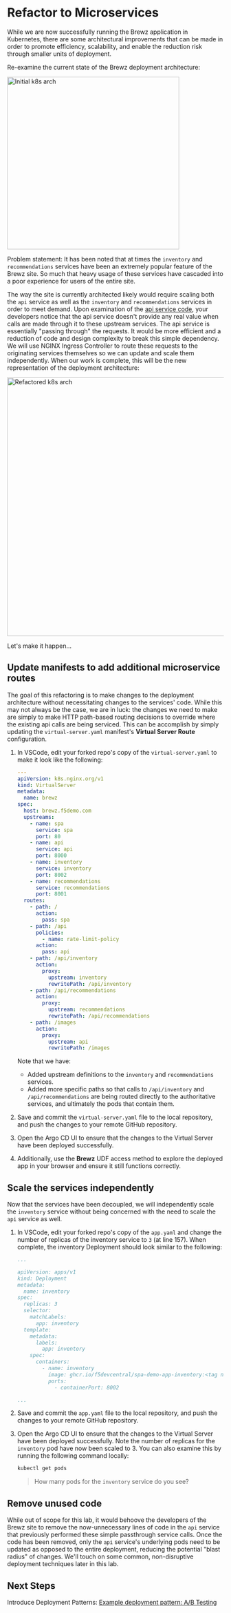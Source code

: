 # Refactor to Microservices

While we are now successfully running the Brewz application in Kubernetes, there are some architectural improvements that can be made in order to promote efficiency, scalability, and enable the reduction risk through smaller units of deployment.

Re-examine the current state of the Brewz deployment architecture:

<img src="../assets/brewz-k8s-initial.svg" alt="Initial k8s arch" width="400"/>

Problem statement: It has been noted that at times the `inventory` and `recommendations` services have been an extremely popular feature of the Brewz site. So much that heavy usage of these services have cascaded into a poor experience for users of the entire site.

The way the site is currently architected likely would require scaling both the `api` service as well as the `inventory` and `recommendations` services in order to meet demand. Upon examination of the [api service code](https://github.com/f5devcentral/spa-demo-app/blob/19fd503004a8e3ab5a01eb7eddcac56da165f1c8/api/src/server.js#L121), your developers notice that the api service doesn't provide any real value when calls are made through it to these upstream services. The api service is essentially "passing through" the requests. It would be more efficient and a reduction of code and design complexity to break this simple dependency. We will use NGINX Ingress Controller to route these requests to the originating services themselves so we can update and scale them independently. When our work is complete, this will be the new representation of the deployment architecture:

<img src="../assets/brewz-k8s-refactor.svg" alt="Refactored k8s arch" width="600"/>

Let's make it happen...

## Update manifests to add additional microservice routes

The goal of this refactoring is to make changes to the deployment architecture without necessitating changes to the services' code. While this may not always be the case, we are in luck: the changes we need to make are simply to make HTTP path-based routing decisions to override where the existing api calls are being serviced. This can be accomplish by simply updating the `virtual-server.yaml` manifest's **Virtual Server Route** configuration.

1. In VSCode, edit your forked repo's copy of the `virtual-server.yaml` to make it look like the following:

    ```yaml
    ---
    apiVersion: k8s.nginx.org/v1
    kind: VirtualServer
    metadata:
      name: brewz
    spec:
      host: brewz.f5demo.com
      upstreams:
        - name: spa
          service: spa
          port: 80
        - name: api
          service: api
          port: 8000
        - name: inventory
          service: inventory
          port: 8002
        - name: recommendations
          service: recommendations
          port: 8001
      routes:
        - path: /
          action:
            pass: spa
        - path: /api
          policies:
            - name: rate-limit-policy
          action:
            pass: api
        - path: /api/inventory
          action:
            proxy:
              upstream: inventory
              rewritePath: /api/inventory
        - path: /api/recommendations
          action:
            proxy:
              upstream: recommendations
              rewritePath: /api/recommendations
        - path: /images
          action:
            proxy:
              upstream: api
              rewritePath: /images

    ```

    Note that we have:
      * Added upstream definitions to the `inventory` and `recommendations` services.
      * Added more specific paths so that calls to `/api/inventory` and `/api/recommendations` are being routed directly to the authoritative services, and ultimately the pods that contain them.

1. Save and commit the `virtual-server.yaml` file to the local repository, and push the changes to your remote GitHub repository.

1. Open the Argo CD UI to ensure that the changes to the Virtual Server have been deployed successfully.

1. Additionally, use the **Brewz** UDF access method to explore the deployed app in your browser and ensure it still functions correctly.

## Scale the services independently

Now that the services have been decoupled, we will independently scale the `inventory` service without being concerned with the need to scale the `api` service as well.

1. In VSCode, edit your forked repo's copy of the `app.yaml` and change the number of replicas of the inventory service to `3` (at line 157). When complete, the inventory Deployment should look similar to the following:

    ```yaml
    ...

    apiVersion: apps/v1
    kind: Deployment
    metadata:
      name: inventory
    spec:
      replicas: 3
      selector:
        matchLabels:
          app: inventory
      template:
        metadata:
          labels:
            app: inventory
        spec:
          containers:
            - name: inventory
              image: ghcr.io/f5devcentral/spa-demo-app-inventory:<tag name varies>
              ports:
                - containerPort: 8002

    ...
    ```

1. Save and commit the `app.yaml` file to the local repository, and push the changes to your remote GitHub repository.

1. Open the Argo CD UI to ensure that the changes to the Virtual Server have been deployed successfully. Note the number of replicas for the `inventory` pod have now been scaled to 3. You can also examine this by running the following command locally:

    ```bash
    kubectl get pods
    ```

    > How many pods for the `inventory` service do you see?

## Remove unused code

While out of scope for this lab, it would behoove the developers of the Brewz site to remove the now-unnecessary lines of code in the `api` service that previously performed these simple passthrough service calls. Once the code has been removed, only the `api` service's underlying pods need to be updated as opposed to the entire deployment, reducing the potential "blast radius" of changes. We'll touch on some common, non-disruptive deployment techniques later in this lab.

## Next Steps

Introduce Deployment Patterns: [Example deployment pattern: A/B Testing](ab-testing.md)
